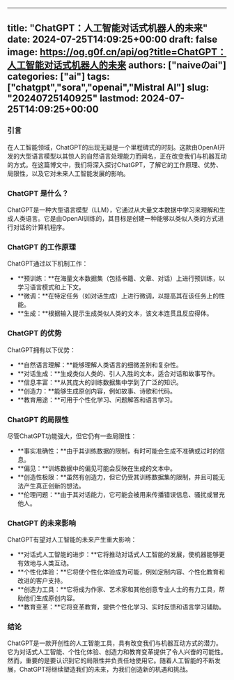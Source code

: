 
---
title: "ChatGPT：人工智能对话式机器人的未来"
date: 2024-07-25T14:09:25+00:00
draft: false
image: https://og.g0f.cn/api/og?title=ChatGPT：人工智能对话式机器人的未来
authors: ["naiveのai"]
categories: ["ai"]
tags: ["chatgpt","sora","openai","Mistral AI"]
slug: "20240725140925"
lastmod: 2024-07-25T14:09:25+00:00
---
### 引言

在人工智能领域，ChatGPT的出现无疑是一个里程碑式的时刻。这款由OpenAI开发的大型语言模型以其惊人的自然语言处理能力而闻名，正在改变我们与机器互动的方式。在这篇博文中，我们将深入探讨ChatGPT，了解它的工作原理、优势、局限性，以及它对未来人工智能发展的影响。

### ChatGPT 是什么？

ChatGPT是一种大型语言模型（LLM），它通过从大量文本数据中学习来理解和生成人类语言。它是由OpenAI训练的，其目标是创建一种能够以类似人类的方式进行对话的计算机程序。

### ChatGPT 的工作原理

ChatGPT通过以下机制工作：

- **预训练：**在海量文本数据集（包括书籍、文章、对话）上进行预训练，以学习语言模式和上下文。
- **微调：**在特定任务（如对话生成）上进行微调，以提高其在该任务上的性能。
- **生成：**根据输入提示生成类似人类的文本，该文本连贯且反应得体。

### ChatGPT 的优势

ChatGPT拥有以下优势：

- **自然语言理解：**能够理解人类语言的细微差别和复杂性。
- **对话生成：**生成类似人类的、引人入胜的文本，适合对话和故事写作。
- **信息丰富：**从其庞大的训练数据集中学到了广泛的知识。
- **创造力：**能够生成原创内容，例如故事、诗歌和代码。
- **教育用途：**可用于个性化学习、问题解答和语言学习。

### ChatGPT 的局限性

尽管ChatGPT功能强大，但它仍有一些局限性：

- **事实准确性：**由于其训练数据的限制，有时可能会生成不准确或过时的信息。
- **偏见：**训练数据中的偏见可能会反映在生成的文本中。
- **创造性极限：**虽然有创造力，但它仍受其训练数据集的限制，并且可能无法产生真正创新的想法。
- **伦理问题：**由于其对话能力，它可能会被用来传播错误信息、骚扰或冒充他人。

### ChatGPT 的未来影响

ChatGPT有望对人工智能的未来产生重大影响：

- **对话式人工智能的进步：**它将推动对话式人工智能的发展，使机器能够更有效地与人类互动。
- **个性化体验：**它将使个性化体验成为可能，例如定制内容、个性化教育和改进的客户支持。
- **创造力工具：**它将成为作家、艺术家和其他创意专业人士的有力工具，帮助他们生成原创内容。
- **教育变革：**它将变革教育，提供个性化学习、实时反馈和语言学习辅助。

### 结论

ChatGPT是一款开创性的人工智能工具，具有改变我们与机器互动方式的潜力。它为对话式人工智能、个性化体验、创造力和教育变革提供了令人兴奋的可能性。然而，重要的是要认识到它的局限性并负责任地使用它。随着人工智能的不断发展，ChatGPT将继续塑造我们的未来，为我们创造新的机遇和挑战。
